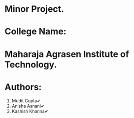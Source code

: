 # Minor Project.

# College Name: 
# Maharaja Agrasen Institute of Technology.

# Authors:

1. Mudit Gupta✔
2. Anisha Asnani✔
3. Kashish Khanna✔
